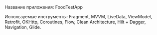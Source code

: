 Название приложения: FoodTestApp

Используемые инструменты: Fragment, MVVM, LiveData, ViewModel, Retrofit, OKHttp, Coroutines, Flow, Clean Architecture, Hilt + Dagger, Navigation, Glide.
